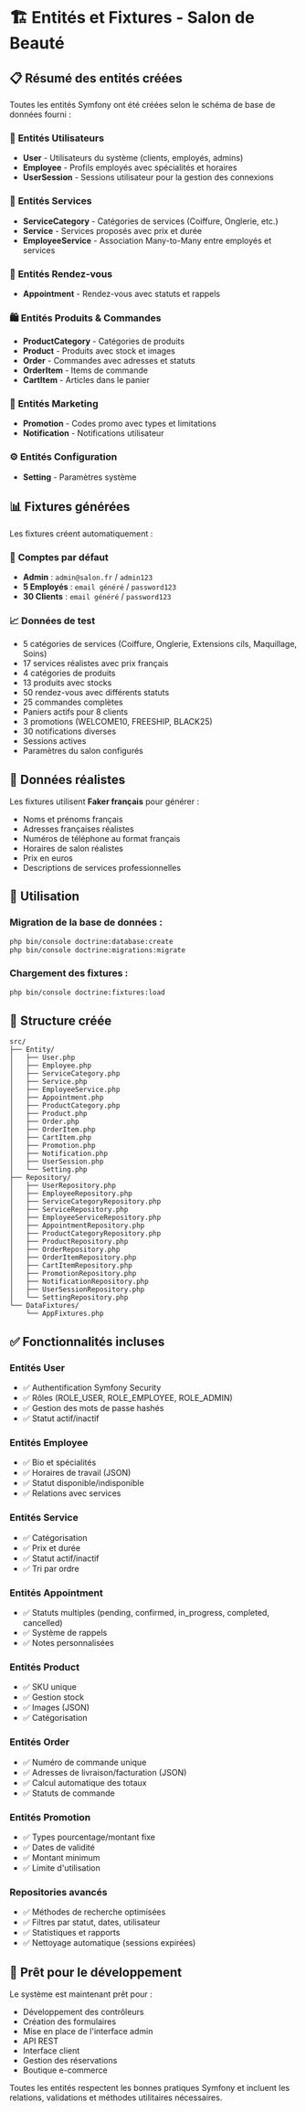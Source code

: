 # 🏗️ Entités et Fixtures - Salon de Beauté

## 📋 Résumé des entités créées

Toutes les entités Symfony ont été créées selon le schéma de base de données fourni :

### 👥 **Entités Utilisateurs**
- **User** - Utilisateurs du système (clients, employés, admins)
- **Employee** - Profils employés avec spécialités et horaires
- **UserSession** - Sessions utilisateur pour la gestion des connexions

### 🎯 **Entités Services**
- **ServiceCategory** - Catégories de services (Coiffure, Onglerie, etc.)
- **Service** - Services proposés avec prix et durée
- **EmployeeService** - Association Many-to-Many entre employés et services

### 📅 **Entités Rendez-vous**
- **Appointment** - Rendez-vous avec statuts et rappels

### 🛍️ **Entités Produits & Commandes**
- **ProductCategory** - Catégories de produits
- **Product** - Produits avec stock et images
- **Order** - Commandes avec adresses et statuts
- **OrderItem** - Items de commande
- **CartItem** - Articles dans le panier

### 🎁 **Entités Marketing**
- **Promotion** - Codes promo avec types et limitations
- **Notification** - Notifications utilisateur

### ⚙️ **Entités Configuration**
- **Setting** - Paramètres système

## 📊 Fixtures générées

Les fixtures créent automatiquement :

### 🔑 **Comptes par défaut**
- **Admin** : `admin@salon.fr` / `admin123`
- **5 Employés** : `email généré` / `password123`
- **30 Clients** : `email généré` / `password123`

### 📈 **Données de test**
- 5 catégories de services (Coiffure, Onglerie, Extensions cils, Maquillage, Soins)
- 17 services réalistes avec prix français
- 4 catégories de produits
- 13 produits avec stocks
- 50 rendez-vous avec différents statuts
- 25 commandes complètes
- Paniers actifs pour 8 clients
- 3 promotions (WELCOME10, FREESHIP, BLACK25)
- 30 notifications diverses
- Sessions actives
- Paramètres du salon configurés

## 🎨 **Données réalistes**

Les fixtures utilisent **Faker français** pour générer :
- Noms et prénoms français
- Adresses françaises réalistes
- Numéros de téléphone au format français
- Horaires de salon réalistes
- Prix en euros
- Descriptions de services professionnelles

## 🚀 **Utilisation**

### Migration de la base de données :
```bash
php bin/console doctrine:database:create
php bin/console doctrine:migrations:migrate
```

### Chargement des fixtures :
```bash
php bin/console doctrine:fixtures:load
```

## 📁 **Structure créée**

```
src/
├── Entity/
│   ├── User.php
│   ├── Employee.php
│   ├── ServiceCategory.php
│   ├── Service.php
│   ├── EmployeeService.php
│   ├── Appointment.php
│   ├── ProductCategory.php
│   ├── Product.php
│   ├── Order.php
│   ├── OrderItem.php
│   ├── CartItem.php
│   ├── Promotion.php
│   ├── Notification.php
│   ├── UserSession.php
│   └── Setting.php
├── Repository/
│   ├── UserRepository.php
│   ├── EmployeeRepository.php
│   ├── ServiceCategoryRepository.php
│   ├── ServiceRepository.php
│   ├── EmployeeServiceRepository.php
│   ├── AppointmentRepository.php
│   ├── ProductCategoryRepository.php
│   ├── ProductRepository.php
│   ├── OrderRepository.php
│   ├── OrderItemRepository.php
│   ├── CartItemRepository.php
│   ├── PromotionRepository.php
│   ├── NotificationRepository.php
│   ├── UserSessionRepository.php
│   └── SettingRepository.php
└── DataFixtures/
    └── AppFixtures.php
```

## ✅ **Fonctionnalités incluses**

### Entités User
- ✅ Authentification Symfony Security
- ✅ Rôles (ROLE_USER, ROLE_EMPLOYEE, ROLE_ADMIN)
- ✅ Gestion des mots de passe hashés
- ✅ Statut actif/inactif

### Entités Employee
- ✅ Bio et spécialités
- ✅ Horaires de travail (JSON)
- ✅ Statut disponible/indisponible
- ✅ Relations avec services

### Entités Service
- ✅ Catégorisation
- ✅ Prix et durée
- ✅ Statut actif/inactif
- ✅ Tri par ordre

### Entités Appointment
- ✅ Statuts multiples (pending, confirmed, in_progress, completed, cancelled)
- ✅ Système de rappels
- ✅ Notes personnalisées

### Entités Product
- ✅ SKU unique
- ✅ Gestion stock
- ✅ Images (JSON)
- ✅ Catégorisation

### Entités Order
- ✅ Numéro de commande unique
- ✅ Adresses de livraison/facturation (JSON)
- ✅ Calcul automatique des totaux
- ✅ Statuts de commande

### Entités Promotion
- ✅ Types pourcentage/montant fixe
- ✅ Dates de validité
- ✅ Montant minimum
- ✅ Limite d'utilisation

### Repositories avancés
- ✅ Méthodes de recherche optimisées
- ✅ Filtres par statut, dates, utilisateur
- ✅ Statistiques et rapports
- ✅ Nettoyage automatique (sessions expirées)

## 🔧 **Prêt pour le développement**

Le système est maintenant prêt pour :
- Développement des contrôleurs
- Création des formulaires
- Mise en place de l'interface admin
- API REST
- Interface client
- Gestion des réservations
- Boutique e-commerce

Toutes les entités respectent les bonnes pratiques Symfony et incluent les relations, validations et méthodes utilitaires nécessaires. 